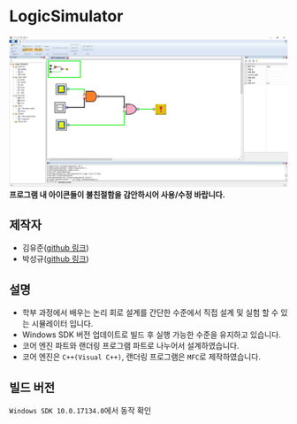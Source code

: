 # LogicSimulator

![screenshot](./screenshot_1.jpg)
**프로그램 내 아이콘들이 불친절함을 감안하시어 사용/수정 바랍니다.**

## 제작자

- 김유준([github 링크](https://github.com/demetoir))
- 박성규([github 링크](https://github.com/psk7142))

## 설명

- 학부 과정에서 배우는 논리 회로 설계를 간단한 수준에서 직접 설계 및 실험 할 수 있는 시뮬레이터 입니다.
- Windows SDK 버전 업데이트로 빌드 후 실행 가능한 수준을 유지하고 있습니다.
- 코어 엔진 파트와 랜더링 프로그램 파트로 나누어서 설계하였습니다.
- 코어 엔진은 `C++(Visual C++)`, 랜더링 프로그램은 `MFC`로 제작하였습니다.


## 빌드 버전

`Windows SDK 10.0.17134.0`에서 동작 확인
